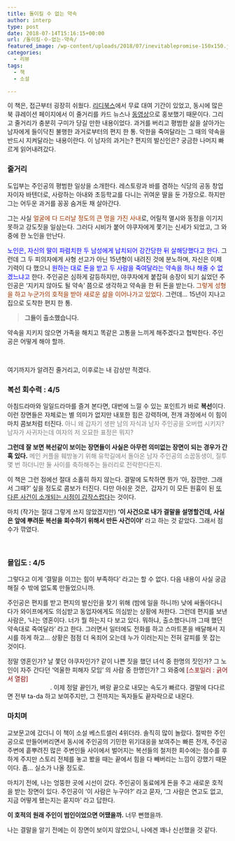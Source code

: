 ```yaml
---
title: 돌이킬 수 없는 약속
author: interp
type: post
date: 2018-07-14T15:16:15+00:00
url: /돌이킬-수-없는-약속/
featured_image: /wp-content/uploads/2018/07/inevitablepromise-150x150.jpg
categories:
  - 리뷰
tags:
  - 책
  - 소설

---
```

이 책은, 접근부터 굉장히 쉬웠다. [리디북스][1]에서 무료 대여 기간이 있었고, 동시에 많은 북 큐레이션 페이지에서 이 줄거리를 카드 뉴스나 [동영상][2]으로 홍보했기 때문이다. 그리고 줄거리가 충분히 구미가 당길 만한 내용이었다. 과거를 버리고 평범한 삶을 살아가는 남자에게 들이닥친 불행한 과거로부터의 편지 한 통. 악한을 죽여달라는 그 때의 약속을 반드시 지켜달라는 내용이란다. 이 남자의 과거는? 편지의 발신인은? 궁금한 나머지 빠르게 읽어내려갔다.

### 줄거리

도입부는 주인공의 평범한 일상을 소개한다. 레스토랑과 바를 겸하는 식당의 공동 창업자이자 바텐더로, 사랑하는 아내와 초등학교를 다니는 귀여운 딸을 둔 가장으로. 하지만 그는 어두운 과거를 꽁꽁 숨겨둔 채 살아간다.

그는 사실 <span style="color: #993300;">얼굴에 다 드러날 정도의 큰 멍을 가진 사내</span>로, 어릴적 멸시와 동정을 이기지 못하고 강도짓을 일삼는다. 그러다 시비가 붙어 야쿠자에게 쫓기는 신세가 되었고, 그 와중에 한 노인을 만난다.

<span style="color: #333399;"><span style="color: #0000ff;">노인은, 자신의 딸이 파렴치한 두 남성에게 납치되어 강간당한 뒤 살해당했다고 한다.</span></span> 그런데 그 두 피의자에게 사형 선고가 아닌 15년형이 내려진 것에 분노하며, 자신은 이제 기력이 다 했으니 <span style="color: #0000ff;">원하는 대로 돈을 받고 두 사람을 죽여달라는 약속을 하나 해줄 수 없겠느냐고</span> 한다. 주인공은 심하게 갈등하지만, 야쿠자에게 붙잡혀 송장이 되기 싫었던 주인공은 &#8216;지키지 않아도 될 약속&#8217; 쯤으로 생각하고 약속을 한 뒤 돈을 받는다. <span style="color: #993300;">그렇게 성형을 하고 누군가의 호적을 받아 새로운 삶을 이어나가고 있었다. </span>그런데&#8230; 15년이 지나고 집으로 도착한 편지 한 통.

> **그들이 출소했습니다.**

약속을 지키지 않으면 가족을 해치고 똑같은 고통을 느끼게 해주겠다고 협박한다. 주인공은 어떻게 해야 할까.

&nbsp;

여기까지가 알려진 줄거리고, 이후로는 내 감상만 적겠다.

### 복선 회수력 : 4/5

아침드라마와 일일드라마를 즐겨 본다면, 대번에 느낄 수 있는 포인트가 바로 **복선**이다. 이런 장면들은 자체로는 별 의미가 없지만 내포한 힘은 강력하며, 전개 과정에서 이 힘이 마치 콤보처럼 터진다. <span style="color: #000000;"><span style="color: #808080;">아니 왜 갑자기 생판 남의 자식과 남자 주인공을 오버랩 시키지?  남자가 사귀자는데 여자의 저 오묘한 표정은 뭐지?</span> </span>

**그런데 잘 보면 복선같이 보이는 장면들이 사실은 아무런 의미없는 장면이 되는 경우가 간혹 있다.** <span style="color: #808080;">메인 커플을 훼방놓기 위해 유학길에서 돌아온 남자 주인공의 소꿉동생이, 질투 몇 번 하더니만 둘 사이를 축하해주는 들러리로 전락한다든지.</span>

이 책은 그런 점에선 절대 소홀히 하지 않는다. 결말에 도착하면 뭔가 &#8216;아, 잠깐만. 그래서 그때?&#8217; 싶을 정도로 콤보가 터진다. 다만 아쉬운 것은,  갑자기 이 모든 원흉이 된 <span style="text-decoration: underline;">또 다른 사건이 소개되는 시점이 갑작스럽다</span>는 것이다.

마치 (작가는 절대 그렇게 쓰지 않았겠지만) **&#8216;이 사건으로 내가 결말을 설명할건데, 사실은 앞에 뿌려둔 복선을 회수하기 위해서 만든 사건이야&#8217;** 라고 하는 것 같았다. 그래서 점수가 깎였다.

&nbsp;

### 몰입도 : 4/5

그렇다고 이게 &#8216;결말을 이끄는 힘이 부족하다&#8217; 라고는 할 수 없다. 다음 내용이 사실 궁금해질 수 밖에 없도록 만들었으니까.

주인공은 편지를 받고 편지의 발신인을 찾기 위해 (밤에 일을 하니까) 낮에 싸돌아다니다가 와이프에게도 의심받고 동업자에게도 의심받는 상황에 처한다. 그런데 편지를 보낸 사람은, &#8216;나는 영혼이다. 너가 뭘 하는지 다 보고 있다. 뭐하냐, 출소했다니까 그때 했던 약속대로 죽여달라&#8217; 라고 한다. 그러면서 일터에도 전화를 하고 스마트폰을 배달해서 지시를 하게 하고&#8230; 상황은 점점 더 옥죄어 오는데 누가 이러는지는 전혀 갈피를 못 잡는 것이다.

정말 영혼인가? 날 쫓던 야쿠자인가? 같이 나쁜 짓을 했던 녀석 중 한명의 짓인가? 그 노인이 자주 간다던 &#8216;억울한 피해자 모임&#8217; 의 사람 중 한명인가? 그 와중에 <span style="color: #800000;">[스포일러 : 긁어서 열람]</span><span style="color: #ffffff;">타겟 두 명 중 한명을 찾아가지만 죽이지 못하고 왔는데, 다음날 살해당하고 자신은 누명을 썼다<span style="color: #000000;">. </span></span>이제 정말 끝인가, 벼랑 끝으로 내모는 속도가 빠르다. 결말에 다다르면 전부 ta-da 하고 보여주지만, 그 전까지는 독자들도 끝자락으로 내몬다.

### 마치며

교보문고에 갔더니 이 책이 소설 베스트셀러 4위더라. 솔직히 많이 놀랐다. 절박한 주인공으로 만들어버리면서 동시에 주인공의 기민한 위기대응을 보여주는 빠른 전개, 주인공 주변에 흩뿌려진 많은 주변인들 사이에서 벌어지는 복선들의 철저한 회수에는 점수를 후하게 주지만 스토리 전체를 놓고 봤을 때는 끝에서 힘을 다 빼버리는 느낌이 강했기 때문이다. 좀&#8230; 실소가 나올 정도로.

마치기 전에, 나는 엉뚱한 곳에 시선이 갔다. 주인공이 동료에게 돈을 주고 새로운 호적을 받는 장면이 있다. 주인공이 &#8216;이 사람은 누구야?&#8217; 라고 묻자, &#8216;그 사람은 연고도 없고, 지금 어떻게 됐는지는 묻지마&#8217; 라고 답한다.

**이 호적의 원래 주인이 범인이었으면 어땠을까.** 너무 뻔했을까.
  
나는 결말을 알기 전에는 이 장면이 보이지 않았으니, 나에겐 꽤나 신선했을 것 같다.

 [1]: https://ridibooks.com/v2/Detail?id=1013000004
 [2]: https://www.youtube.com/watch?v=2AZjY5PGPhg